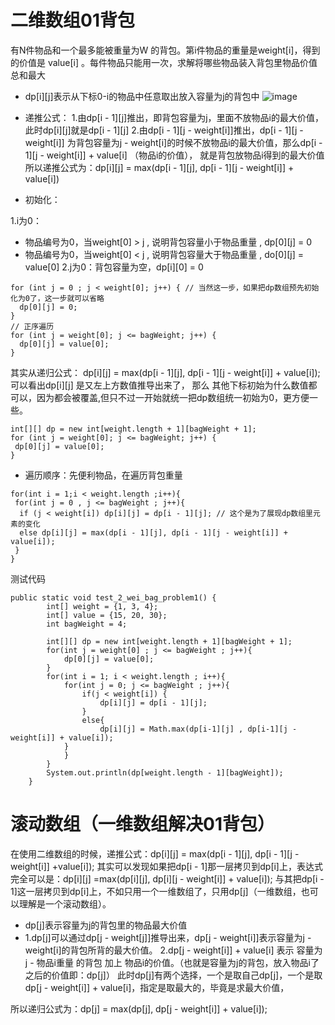 # 二维数组01背包
有N件物品和⼀个最多能被重量为W 的背包。第i件物品的重量是weight[i]，得到的价值是
value[i] 。每件物品只能⽤⼀次，求解将哪些物品装⼊背包⾥物品价值总和最⼤
 - dp[i][j]表示从下标0-i的物品中任意取出放入容量为j的背包中
 ![image](https://user-images.githubusercontent.com/88364565/198483251-331b86a6-9bd1-4130-8386-14d0d709f8c9.png)

 - 递推公式：
 1.由dp[i - 1][j]推出，即背包容量为j，⾥⾯不放物品i的最⼤价值，此时dp[i][j]就是dp[i - 1][j]
 2.由dp[i - 1][j - weight[i]]推出，dp[i - 1][j - weight[i]] 为背包容量为j - weight[i]的时候不放物品i的最⼤价值，那么dp[i - 1][j - weight[i]] + value[i] （物品i的价值），
就是背包放物品i得到的最⼤价值
所以递推公式为：dp[i][j] = max(dp[i - 1][j], dp[i - 1][j - weight[i]] + value[i])
 - 初始化：
 
 1.i为0： 
  - 物品编号为0，当weight[0] > j , 说明背包容量小于物品重量 , dp[0][j] = 0
  - 物品编号为0，当weight[0] < j , 说明背包容量大于物品重量 , do[0][j] = value[0]
 2.j为0：背包容量为空，dp[i][0] = 0
```
for (int j = 0 ; j < weight[0]; j++) { // 当然这⼀步，如果把dp数组预先初始化为0了，这⼀步就可以省略
  dp[0][j] = 0;
}
// 正序遍历
for (int j = weight[0]; j <= bagWeight; j++) {
  dp[0][j] = value[0];
}
```
其实从递归公式： dp[i][j] = max(dp[i - 1][j], dp[i - 1][j - weight[i]] + value[i]); 可以看出dp[i][j] 是又左上⽅数值推导出来了，
那么 其他下标初始为什么数值都可以，因为都会被覆盖,但只不过⼀开始就统⼀把dp数组统⼀初始为0，更⽅便⼀些。
```
int[][] dp = new int[weight.length + 1][bagWeight + 1];
for (int j = weight[0]; j <= bagWeight; j++) {
 dp[0][j] = value[0];
}
```
 - 遍历顺序：先便利物品，在遍历背包重量
```
for(int i = 1;i < weight.length ;i++){
 for(int j = 0 , j <= bagWeight ; j++){
  if (j < weight[i]) dp[i][j] = dp[i - 1][j]; // 这个是为了展现dp数组⾥元素的变化
  else dp[i][j] = max(dp[i - 1][j], dp[i - 1][j - weight[i]] + value[i]);
 }
}
```
测试代码
```
public static void test_2_wei_bag_problem1() {
        int[] weight = {1, 3, 4};
        int[] value = {15, 20, 30};
        int bagWeight = 4;

        int[][] dp = new int[weight.length + 1][bagWeight + 1];
        for(int j = weight[0] ; j <= bagWeight ; j++){
            dp[0][j] = value[0];
        }
        for(int i = 1; i < weight.length ; i++){
            for(int j = 0; j <= bagWeight ; j++){
                if(j < weight[i]) {
                    dp[i][j] = dp[i - 1][j];
                }
                else{
                    dp[i][j] = Math.max(dp[i-1][j] , dp[i-1][j - weight[i]] + value[i]);
            }
            }
        }
        System.out.println(dp[weight.length - 1][bagWeight]);
    }
```
# 滚动数组（一维数组解决01背包）
在使⽤⼆维数组的时候，递推公式：dp[i][j] = max(dp[i - 1][j], dp[i - 1][j - weight[i]] +value[i]);
其实可以发现如果把dp[i - 1]那⼀层拷贝到dp[i]上，表达式完全可以是：dp[i][j] =max(dp[i][j], dp[i][j - weight[i]] + value[i]);
与其把dp[i - 1]这⼀层拷贝到dp[i]上，不如只⽤⼀个⼀维数组了，只⽤dp[j]（⼀维数组，也可以理解是⼀个滚动数组）。
 - dp[j]表示容量为j的背包里的物品最大价值
 - 1.dp[j]可以通过dp[j - weight[j]]推导出来，dp[j - weight[i]]表⽰容量为j - weight[i]的背包所背的最⼤价值。
   2.dp[j - weight[i]] + value[i] 表⽰ 容量为 j - 物品i重量 的背包 加上 物品i的价值。（也就是容量为j的背包，放⼊物品i了之后的价值即：dp[j]）
     此时dp[j]有两个选择，⼀个是取⾃⼰dp[j]，⼀个是取dp[j - weight[i]] + value[i]，指定是取最⼤的，毕竟是求最⼤价值，

所以递归公式为：dp[j] = max(dp[j], dp[j - weight[i]] + value[i]);

















